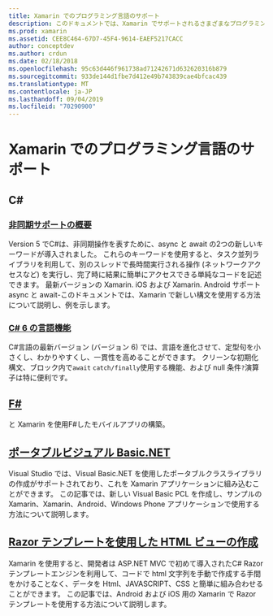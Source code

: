 ```yaml
---
title: Xamarin でのプログラミング言語のサポート
description: このドキュメントでは、Xamarin でサポートされるさまざまなプログラミング言語について説明します。 、、 C#ポータブルF#ビジュアル Basic.NET、および Razor テンプレートについて説明します。
ms.prod: xamarin
ms.assetid: CEE8C464-67D7-45F4-9614-EAEF5217CACC
author: conceptdev
ms.author: crdun
ms.date: 02/18/2018
ms.openlocfilehash: 95c63d446f961738ad71242671d632620316b879
ms.sourcegitcommit: 933de144d1fbe7d412e49b743839cae4bfcac439
ms.translationtype: MT
ms.contentlocale: ja-JP
ms.lasthandoff: 09/04/2019
ms.locfileid: "70290900"
---
```

# <a name="programming-language-support-in-xamarin"></a>Xamarin でのプログラミング言語のサポート

## <a name="c"></a>C\#

### <a name="async-support-overviewcross-platformplatformasyncmd"></a>[非同期サポートの概要](~/cross-platform/platform/async.md)

Version 5 でC#は、非同期操作を表すために、async と await の2つの新しいキーワードが導入されました。 これらのキーワードを使用すると、タスク並列ライブラリを利用して、別のスレッドで長時間実行される操作 (ネットワークアクセスなど) を実行し、完了時に結果に簡単にアクセスできる単純なコードを記述できます。 最新バージョンの Xamarin. iOS および Xamarin. Android サポート async と await-このドキュメントでは、Xamarin で新しい構文を使用する方法について説明し、例を示します。

### <a name="c-6-language-featurescross-platformplatformcsharp-sixmd"></a>[C# 6 の言語機能](~/cross-platform/platform/csharp-six.md)

C#言語の最新バージョン (バージョン 6) では、言語を進化させて、定型句を小さくし、わかりやすくし、一貫性を高めることができます。 クリーンな初期化構文、ブロック内で`await` `catch/finally`使用する機能、および null 条件`?`演算子は特に便利です。

## <a name="ffsharpindexmd"></a>[F#](fsharp/index.md)

と Xamarin を使用F#したモバイルアプリの構築。

## <a name="portable-visual-basicnetcross-platformplatformvisual-basicindexmd"></a>[ポータブルビジュアル Basic.NET](~/cross-platform/platform/visual-basic/index.md)

Visual Studio では、Visual Basic.NET を使用したポータブルクラスライブラリの作成がサポートされており、これを Xamarin アプリケーションに組み込むことができます。 この記事では、新しい Visual Basic PCL を作成し、サンプルの Xamarin、Xamarin、Android、Windows Phone アプリケーションで使用する方法について説明します。

## <a name="building-html-views-using-razor-templatescross-platformplatformrazor-html-templatesindexmd"></a>[Razor テンプレートを使用した HTML ビューの作成](~/cross-platform/platform/razor-html-templates/index.md)

Xamarin を使用すると、開発者は ASP.NET MVC で初めて導入されたC# Razor テンプレートエンジンを利用して、コードで html 文字列を手動で作成する手間をかけることなく、データを Html、JAVASCRIPT、CSS と簡単に組み合わせることができます。
この記事では、Android および iOS 用の Xamarin で Razor テンプレートを使用する方法について説明します。

